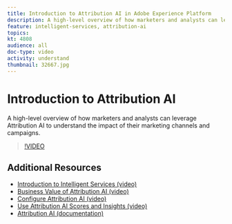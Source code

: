 ```yaml
---
title: Introduction to Attribution AI in Adobe Experience Platform
description: A high-level overview of how marketers and analysts can leverage Attribution AI to understand the impact of their marketing channels and campaigns.
feature: intelligent-services, attribution-ai
topics:
kt: 4808
audience: all
doc-type: video
activity: understand
thumbnail: 32667.jpg
---
```


# Introduction to Attribution AI

A high-level overview of how marketers and analysts can leverage Attribution AI to understand the impact of their marketing channels and campaigns.

>[!VIDEO](https://video.tv.adobe.com/v/32667?learn=on)

## Additional Resources

* [Introduction to Intelligent Services (video)](introduction-to-intelligent-services.md)
* [Business Value of Attribution AI (video)](business-value-of-attribution-ai.md)
* [Configure Attribution AI (video)](configure-attribution-ai.md)
* [Use Attribution AI Scores and Insights (video)](use-attribution-ai-scores-and-insights.md)
* [Attribution AI (documentation)](https://docs.adobe.com/content/help/en/experience-platform/intelligent-services/attribution-ai/overview.html)